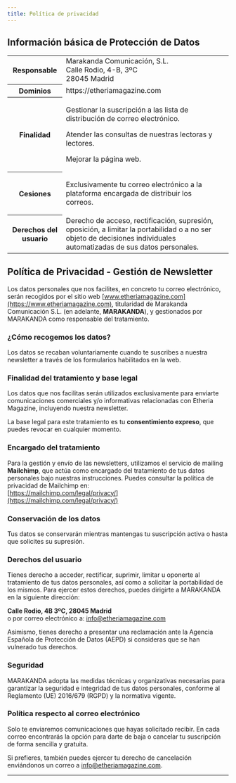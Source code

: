 ```yaml
---
title: Política de privacidad
---
```


## Información básica de Protección de Datos

<table class="align-top">
<thead><tr></tr></thead>
<tbody>
  <tr>
    <th>Responsable</th>
    <td>
      Marakanda Comunicación, S.L.<br>
      Calle Rodio, 4-B, 3ºC<br>
      28045 Madrid
    <td>
  </tr>
  <tr>
    <th>Dominios</th>
    <td>
      https://etheriamagazine.com
    <td>
  </tr>  
  <tr>
    <th>Finalidad</th>
    <td>
      <p>Gestionar la suscripción a las lista de distribución de correo electrónico.</p>
      <p>Atender las consultas de nuestras lectoras y lectores.</p>
      <p>Mejorar la página web.</p>
    </td>
  </tr>
  <tr>
    <th>Cesiones</th>
    <td>
      <p>Exclusivamente tu correo electrónico a la plataforma encargada de distribuir los correos.</p>
    </td>
  </tr>  
  <tr>
    <th>Derechos del usuario</th>
    <td>
      Derecho de acceso, rectificación, supresión, oposición, a limitar la portabilidad o a no ser objeto de decisiones individuales automatizadas de sus datos personales.
    </td>
  </tr>  
</tbody>
</table>

## Política de Privacidad - Gestión de Newsletter

Los datos personales que nos facilites, en concreto tu correo electrónico, serán recogidos por el sitio web [www.etheriamagazine.com](https://www.etheriamagazine.com), titularidad de Marakanda Comunicación S.L. (en adelante, **MARAKANDA**), y gestionados por MARAKANDA como responsable del tratamiento.

### ¿Cómo recogemos los datos?

Los datos se recaban voluntariamente cuando te suscribes a nuestra newsletter a través de los formularios habilitados en la web.

### Finalidad del tratamiento y base legal

Los datos que nos facilitas serán utilizados exclusivamente para enviarte comunicaciones comerciales y/o informativas relacionadas con Etheria Magazine, incluyendo nuestra newsletter.

La base legal para este tratamiento es tu **consentimiento expreso**, que puedes revocar en cualquier momento.

### Encargado del tratamiento

Para la gestión y envío de las newsletters, utilizamos el servicio de mailing **Mailchimp**, que actúa como encargado del tratamiento de tus datos personales bajo nuestras instrucciones. Puedes consultar la política de privacidad de Mailchimp en:  
[https://mailchimp.com/legal/privacy/](https://mailchimp.com/legal/privacy/)

### Conservación de los datos

Tus datos se conservarán mientras mantengas tu suscripción activa o hasta que solicites su supresión.

### Derechos del usuario

Tienes derecho a acceder, rectificar, suprimir, limitar u oponerte al tratamiento de tus datos personales, así como a solicitar la portabilidad de los mismos. Para ejercer estos derechos, puedes dirigirte a MARAKANDA en la siguiente dirección:  

**Calle Rodio, 4B 3ºC, 28045 Madrid**  
o por correo electrónico a: [info@etheriamagazine.com](mailto:info@etheriamagazine.com)  

Asimismo, tienes derecho a presentar una reclamación ante la Agencia Española de Protección de Datos (AEPD) si consideras que se han vulnerado tus derechos.

### Seguridad

MARAKANDA adopta las medidas técnicas y organizativas necesarias para garantizar la seguridad e integridad de tus datos personales, conforme al Reglamento (UE) 2016/679 (RGPD) y la normativa vigente.

### Política respecto al correo electrónico

Solo te enviaremos comunicaciones que hayas solicitado recibir. En cada correo encontrarás la opción para darte de baja o cancelar tu suscripción de forma sencilla y gratuita.

Si prefieres, también puedes ejercer tu derecho de cancelación enviándonos un correo a [info@etheriamagazine.com](mailto:info@etheriamagazine.com).

---
